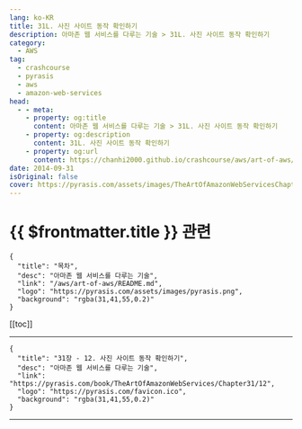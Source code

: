 ```yaml
---
lang: ko-KR
title: 31L. 사진 사이트 동작 확인하기
description: 아마존 웹 서비스를 다루는 기술 > 31L. 사진 사이트 동작 확인하기
category:
  - AWS
tag: 
  - crashcourse
  - pyrasis
  - aws 
  - amazon-web-services
head:
  - - meta:
    - property: og:title
      content: 아마존 웹 서비스를 다루는 기술 > 31L. 사진 사이트 동작 확인하기
    - property: og:description
      content: 31L. 사진 사이트 동작 확인하기
    - property: og:url
      content: https://chanhi2000.github.io/crashcourse/aws/art-of-aws/31L.html
date: 2014-09-31
isOriginal: false
cover: https://pyrasis.com/assets/images/TheArtOfAmazonWebServicesChapter31/24_.png
---
```


# {{ $frontmatter.title }} 관련

```component VPCard
{
  "title": "목차",
  "desc": "아마존 웹 서비스를 다루는 기술",
  "link": "/aws/art-of-aws/README.md",
  "logo": "https://pyrasis.com/assets/images/pyrasis.png",
  "background": "rgba(31,41,55,0.2)"
}
```

[[toc]]

---

```component VPCard
{
  "title": "31장 - 12. 사진 사이트 동작 확인하기",
  "desc": "아마존 웹 서비스를 다루는 기술",
  "link": "https://pyrasis.com/book/TheArtOfAmazonWebServices/Chapter31/12",
  "logo": "https://pyrasis.com/favicon.ico",
  "background": "rgba(31,41,55,0.2)"
}
```

<!-- TODO: 작성 -->

---
